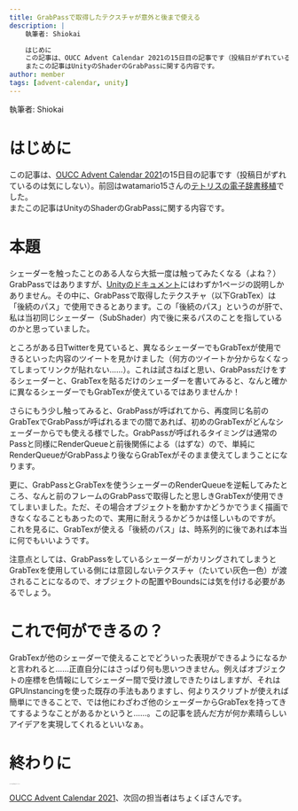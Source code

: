 ```yaml
---
title: GrabPassで取得したテクスチャが意外と後まで使える
description: |
    執筆者: Shiokai

    はじめに
    この記事は、OUCC Advent Calendar 2021の15日目の記事です（投稿日がずれているのは気にしない）。前回はwatamario15さんのテトリスの電子辞書移植でした。
    またこの記事はUnityのShaderのGrabPassに関する内容です。
author: member
tags: [advent-calendar, unity]
---
```


<!-- wp:paragraph -->
<p>執筆者: Shiokai</p>
<!-- /wp:paragraph -->

<!-- wp:heading {"level":1} -->
<h1>はじめに</h1>
<!-- /wp:heading -->

<!-- wp:paragraph -->
<p>この記事は、<a href="https://adventar.org/calendars/6722">OUCC Advent Calendar 2021</a>の15日目の記事です（投稿日がずれているのは気にしない）。前回はwatamario15さんの<a href="/blog/articles/490">テトリスの電子辞書移植</a>でした。<br>またこの記事はUnityのShaderのGrabPassに関する内容です。</p>
<!-- /wp:paragraph -->

<!-- wp:heading {"level":1} -->
<h1>本題</h1>
<!-- /wp:heading -->

<!-- wp:paragraph -->
<p>シェーダーを触ったことのある人なら大抵一度は触ってみたくなる（よね？）GrabPassではありますが、<a href="https://docs.unity3d.com/ja/2019.4/Manual/SL-GrabPass.html">Unityのドキュメント</a>にはわずか1ページの説明しかありません。その中に、GrabPassで取得したテクスチャ（以下GrabTex）は「後続のパス」で使用できるとあります。この「後続のパス」というのが肝で、私は当初同じシェーダー（SubShader）内で後に来るパスのことを指しているのかと思っていました。</p>
<!-- /wp:paragraph -->

<!-- wp:paragraph -->
<p>ところがある日Twitterを見ていると、異なるシェーダーでもGrabTexが使用できるといった内容のツイートを見かけました（何方のツイートか分からなくなってしまってリンクが貼れない……）。これは試さねばと思い、GrabPassだけをするシェーダーと、GrabTexを貼るだけのシェーダーを書いてみると、なんと確かに異なるシェーダーでもGrabTexが使えているではありませんか！</p>
<!-- /wp:paragraph -->

<!-- wp:paragraph -->
<p>さらにもう少し触ってみると、GrabPassが呼ばれてから、再度同じ名前のGrabTexでGrabPassが呼ばれるまでの間であれば、初めのGrabTexがどんなシェーダーからでも使える様でした。GrabPassが呼ばれるタイミングは通常のPassと同様にRenderQueueと前後関係による（はずな）ので、単純にRenderQueueがGrabPassより後ならGrabTexがそのまま使えてしまうことになります。</p>
<!-- /wp:paragraph -->

<!-- wp:paragraph -->
<p>更に、GrabPassとGrabTexを使うシェーダーのRenderQueueを逆転してみたところ、なんと前のフレームのGrabPassで取得したと思しきGrabTexが使用できてしまいました。ただ、その場合オブジェクトを動かすかどうかでうまく描画できなくなることもあったので、実用に耐えうるかどうかは怪しいものですが。<br>これを見るに、GrabTexが使える「後続のパス」は、時系列的に後であれば本当に何でもいいようです。</p>
<!-- /wp:paragraph -->

<!-- wp:paragraph -->
<p>注意点としては、GrabPassをしているシェーダーがカリングされてしまうとGrabTexを使用している側には意図しないテクスチャ（たいてい灰色一色）が渡されることになるので、オブジェクトの配置やBoundsには気を付ける必要があるでしょう。</p>
<!-- /wp:paragraph -->

<!-- wp:heading {"level":1} -->
<h1>これで何ができるの？</h1>
<!-- /wp:heading -->

<!-- wp:paragraph -->
<p>GrabTexが他のシェーダーで使えることでどういった表現ができるようになるかと言われると……正直自分にはさっぱり何も思いつきません。例えばオブジェクトの座標を色情報にしてシェーダー間で受け渡しできたりはしますが、それはGPUInstancingを使った既存の手法もありますし、何よりスクリプトが使えれば簡単にできることで、では他にわざわざ他のシェーダーからGrabTexを持ってきてするようなことがあるかというと……。この記事を読んだ方が何か素晴らしいアイデアを実現してくれるといいなぁ。</p>
<!-- /wp:paragraph -->

<!-- wp:heading {"level":1} -->
<h1>終わりに</h1>
<!-- /wp:heading -->

<!-- wp:paragraph {"style":{"typography":{"fontSize":"1px","lineHeight":"1.5"}},"textColor":"white"} -->
<p class="has-white-color has-text-color" style="font-size:1px;line-height:1.5">ゴミみたいな文章が出来上がってしまった……</p>
<!-- /wp:paragraph -->

<!-- wp:paragraph -->
<p><a href="https://adventar.org/calendars/6722">OUCC Advent Calendar 2021</a>、次回の担当者はちょくぽさんです。</p>
<!-- /wp:paragraph -->
